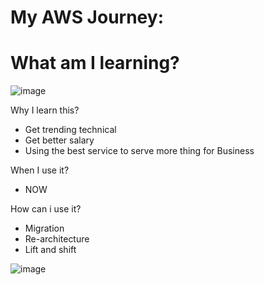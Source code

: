 # My AWS Journey:

# What am I learning?


![image](https://user-images.githubusercontent.com/25337881/196213144-66555647-a5c6-4c21-a5b0-3a967edb6ea6.png)


Why I learn this?
- Get trending technical
- Get better salary
- Using the best service to serve more thing for Business

When I use it?
- NOW

How can i use it?
- Migration
- Re-architecture
- Lift and shift

![image](https://user-images.githubusercontent.com/25337881/196213837-6f72ab3b-1897-464a-b03c-c602764c2311.png)

